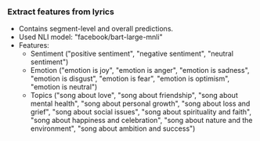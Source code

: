 ### Extract features from lyrics
- Contains segment-level and overall predictions.
- Used NLI model: "facebook/bart-large-mnli"
- Features:
    * Sentiment ("positive sentiment", "negative sentiment", "neutral sentiment")
    * Emotion ("emotion is joy", "emotion is anger", "emotion is sadness", "emotion is disgust", "emotion is fear", "emotion is optimism", "emotion is neutral")
    * Topics ("song about love", "song about friendship", "song about mental health", "song about personal growth", "song about loss and grief", "song about social issues", "song about spirituality and faith", "song about happiness and celebration", "song about nature and the environment", "song about ambition and success")
